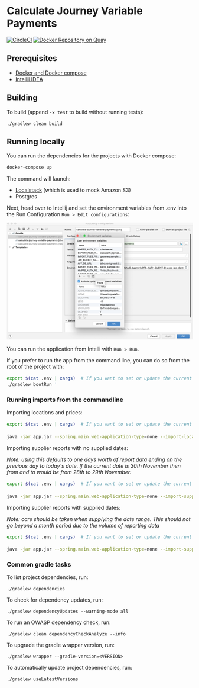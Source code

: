 # Calculate Journey Variable Payments

[![CircleCI](https://circleci.com/gh/ministryofjustice/calculate-journey-variable-payments/tree/main.svg?style=svg)](https://circleci.com/gh/ministryofjustice/calculate-journey-variable-payments)
[![Docker Repository on Quay](https://quay.io/repository/hmpps/calculate-journey-variable-payments/status)](https://quay.io/repository/hmpps/calculate-journey-variable-payments)
## Prerequisites

- [Docker and Docker compose](https://docs.docker.com/get-docker/)
- [Intellij IDEA](https://www.jetbrains.com/idea/)

## Building

To build (append `-x test` to build without running tests):
```
./gradlew clean build
```

## Running locally

You can run the dependencies for the projects with Docker compose:

```bash
docker-compose up
```

The command will launch:

- [Localstack](https://github.com/localstack/localstack) (which is used to mock Amazon S3)
- Postgres

Next, head over to Intellij and set the environment variables from .env into the Run Configuration `Run > Edit configurations`:

![Configure the Spring Profile in Intellij](assets/environment_variables.png)

You can run the application from Intelli with `Run > Run`.

If you prefer to run the app from the command line, you can do so from the root of the project with:

```bash
export $(cat .env | xargs)  # If you want to set or update the current shell environment
./gradlew bootRun '
```
### Running imports from the commandline

Importing locations and prices:

```bash
export $(cat .env | xargs)  # If you want to set or update the current shell environment

java -jar app.jar --spring.main.web-application-type=none --import-locations-and-prices
```


Importing supplier reports with no supplied dates:

*Note: using this defaults to one days worth of report data ending on the previous day to today's date.  If the current date is 30th November then from and to would be from 28th to 29th November.*

```bash
export $(cat .env | xargs)  # If you want to set or update the current shell environment

java -jar app.jar --spring.main.web-application-type=none --import-supplier-reports
```

Importing supplier reports with supplied dates:

*Note: care should be taken when supplying the date range.  This should not go beyond a month period due to the volume of reporting data*

```bash
export $(cat .env | xargs)  # If you want to set or update the current shell environment

java -jar app.jar --spring.main.web-application-type=none --import-supplier-reports=2020-10-01,2020-10-02
```


### Common gradle tasks 
To list project dependencies, run:
```
./gradlew dependencies
```

To check for dependency updates, run:
```
./gradlew dependencyUpdates --warning-mode all
```

To run an OWASP dependency check, run:
```
./gradlew clean dependencyCheckAnalyze --info
```

To upgrade the gradle wrapper version, run:
```
./gradlew wrapper --gradle-version=<VERSION>
```
To automatically update project dependencies, run:
```
./gradlew useLatestVersions
```
